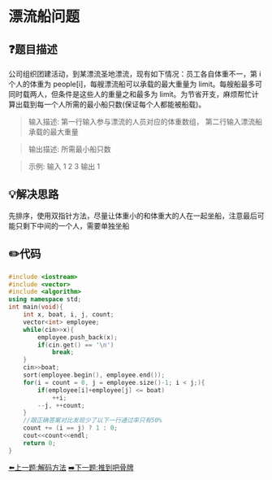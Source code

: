 # 漂流船问题

## :question:题目描述
公司组织团建活动，到某漂流圣地漂流，现有如下情况：员工各自体重不一，第 i 个人的体重为 people[i]，每艘漂流船可以承载的最大重量为 limit。每艘船最多可同时载两人，但条件是这些人的重量之和最多为 limit。为节省开支，麻烦帮忙计算出载到每一个人所需的最小船只数(保证每个人都能被船载)。 

>输入描述:
第一行输入参与漂流的人员对应的体重数组，
第二行输入漂流船承载的最大重量

>输出描述:
所需最小船只数

>示例:
输入 
1 2
3
输出 1

## :bulb:解决思路
先排序，使用双指针方法，尽量让体重小的和体重大的人在一起坐船，注意最后可能只剩下中间的一个人，需要单独坐船

## :pencil2:代码
```c++
#include <iostream>
#include <vector>
#include <algorithm>
using namespace std;
int main(void){
    int x, boat, i, j, count;
    vector<int> employee;
    while(cin>>x){
        employee.push_back(x);
        if(cin.get() == '\n')
            break;
    }
    cin>>boat;
    sort(employee.begin(), employee.end());
    for(i = count = 0, j = employee.size()-1; i < j;){
        if(employee[i]+employee[j] <= boat)
            ++i;
        --j, ++count;
    }
    //跟正确答案对比发现少了以下一行通过率只有50%
    count += (i == j) ? 1 : 0;
    cout<<count<<endl;
    return 0;
}
```
[:arrow_left:上一题:解码方法](DecodeMethods.md)
[:arrow_right:下一题:推到吧骨牌](PushDominoes.md)